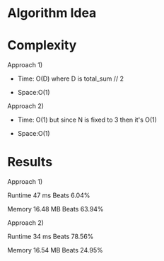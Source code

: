 # Algorithm Idea


# Complexity

Approach 1)

- Time: O(D) where D is total_sum // 2

- Space:O(1)
  
Approach 2)

- Time: O(1) but since N is fixed to 3 then it's O(1)

- Space:O(1)

# Results

Approach 1)

Runtime
47
ms
Beats
6.04%

Memory
16.48
MB
Beats
63.94%


Approach 2)

Runtime
34
ms
Beats
78.56%

Memory
16.54
MB
Beats
24.95%